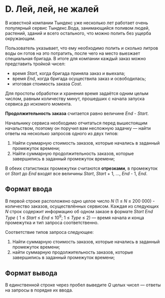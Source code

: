 # D. Лей, лей, не жалей

В известной компании Тындекс уже несколько лет работает очень популярный сервис Тындекс.Вода, занимающийся поливом людей, растений, зданий и всего остального, что можно полить без ущерба окружающим.

Пользователь указывает, что ему необходимо полить и сколько литров воды он готов на это потратить, после чего на место выезжает специальная бригада. В итоге для компании каждый заказ можно представить тройкой чисел:

- время _Start_, когда бригада приняла заказ и выехала;
- время _End_, когда бригада осуществила заказ и освободилась;
- итоговая стоимость заказа _Cost_.

Для простоты обработки и хранения время задаётся одним целым числом, равным количеству минут, прошедших с начала запуска сервиса до искомого момента.

__Продолжительность заказа__ считается равно величине _End_ - _Start_.

Начальнику сервиса необходимо отчитаться перед вышестоящим начальством, поэтому он поручил вам несложную задачку — найти ответы на несколько запросов одного из двух типов:

1. Найти суммарную стоимость заказов, которые начались в заданный промежуток времени;
2. Найти суммарную продолжительность заказов, которые завершились в заданный промежуток времени;

В обеих статистиках промежутки считаются __отрезками__, в промежуток от _Start_ до _End_ входят все величины _Start_, _Start_ + 1, ..., _End_ - 1, _End_.


## Формат ввода

В первой строке расположено одно целое число _N_ (1 ≤ _N_ ≤ 200 000) - количество заказов, осуществлённых сервисом. Каждая из следующих _N_ строк содержит информацию об одном заказе в формате _Start End Type_ ( 1 ≤ _Start_ ≤ _End_ ≤ 10<sup>9</sup>; 1 ≤ _Type_ ≤ 2) — время начала и конца промежутка и тип запроса соответственно.

Соответствие типов запроса следующее:
1. Найти суммарную стоимость заказов, которые начались в заданный промежуток времени;
2. найти суммарную продолжительность заказов, которые завершились в заданный промежуток времени;


## Формат вывода

В единственной строке через пробел выведите _Q_ целых чисел — ответы на запросы в порядке их ввода.
